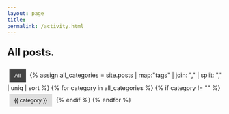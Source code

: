 ```yaml
---
layout: page
title:
permalink: /activity.html
---
```


<!-- Conditional Text -->
<p id="category-text">
  <span id="text-content">All posts. </span><span id="caret">|</span>
</p>

<!-- Category Buttons -->
<div id="category-filter-buttons">
  <button class="category-button active" data-category="all">All</button>
  <!-- Generate buttons from all post tags -->
  {% assign all_categories = site.posts | map:"tags" | join: "," | split: "," | uniq | sort %}
  {% for category in all_categories %}
    {% if category != "" %}
      <button class="category-button" data-category="{{ category }}">{{ category }}</button>
    {% endif %}
  {% endfor %}
</div>

<section id="activity-feed">
  <ul id="activity-list"></ul>
</section>

<script>
document.addEventListener("DOMContentLoaded", function () {
  const buttons = document.querySelectorAll(".category-button");
  const activityList = document.getElementById("activity-list");
  const textContent = document.getElementById("text-content");
  const caret = document.getElementById("caret");

  // Global variables for text animation intervals.
  let deleteInterval = null;
  let typeInterval = null;
  let activeCategories = new Set(["all"]); // Default category

  // This variable tracks the version of the animation.
  // Each time updatePosts() is called, we increment this version.
  let currentAnimationVersion = 0;

  // Clear the text content on page load so it can be typed.
  textContent.innerText = "";

  // Update URL based on filters (optional)
  function updateURL() {
    const newUrl = new URL(window.location.href);
    if (activeCategories.has("all")) {
      newUrl.searchParams.delete("active");
    } else {
      newUrl.searchParams.set("active", Array.from(activeCategories).join(","));
    }
    history.pushState({}, "", newUrl);
  }

  // Remove existing items from the list one by one (bottom to top).
  // Each timeout callback checks the passed version.
  function removeItemsSequentially(version, callback) {
    let items = Array.from(activityList.children);
    if (items.length === 0) {
      callback();
      return;
    }
    // Reverse order to remove bottom-to-top.
    items.reverse();
    let index = 0;
    function removeNext() {
      if (version !== currentAnimationVersion) return; // a new animation has started, abort.
      if (index < items.length) {
        const item = items[index];
        item.classList.remove("fade-in");
        item.classList.add("fade-out");
        setTimeout(() => {
          // Before removing, check version again.
          if (version !== currentAnimationVersion) return;
          item.remove();
          index++;
          removeNext();
        }, 50); // Delay between removals (adjust as needed)
      } else {
        callback();
      }
    }
    removeNext();
  }

  // Build and append new items (sequentially with fade-in).
  // Also uses the animation version to abort if outdated.
  function renderNewItems(version) {
    let items = [];
    let currentYear = "";
    let currentMonth = "";

    const allPosts = [
      {% for post in site.posts %}
      {
        title: "{{ post.title }}",
        description: "{{ post.description | default: '&nbsp;' }}",
        url: "{{ post.url | relative_url }}",
        categories: "{{ post.tags | join: ',' }}",
        year: "{{ post.date | date: '%Y' }}",
        month: "{{ post.date | date: '%B' }}",
        day: "{{ post.date | date: '%d' }}"
      },
      {% endfor %}
    ];

    let visiblePosts = [];
    if (activeCategories.has("all")) {
      visiblePosts = allPosts;
    } else {
      visiblePosts = allPosts.filter(post => {
        const postCategories = post.categories.split(",");
        return postCategories.some(cat => activeCategories.has(cat));
      });
    }

    visiblePosts.forEach(post => {
  const isNewYear = post.year !== currentYear;
  const isNewMonth = post.month !== currentMonth;

  if (isNewYear || isNewMonth) {
    const separator = document.createElement("li");
    separator.classList.add("year-month-separator");

    if (isNewYear) {
      // Year and month in the same line
      separator.innerHTML = `
        <span class="year">${post.year}</span>
        <span class="month">${post.month}</span>
      `;
      currentYear = post.year;
      currentMonth = post.month;
    } else if (isNewMonth) {
      // Just the month, aligned right
      separator.innerHTML = `<span class="month only">${post.month}</span>`;
      currentMonth = post.month;
    }

    items.push(separator);
  }

  // Create the post entry
  const listItem = document.createElement("li");
  listItem.classList.add("post-item");
  listItem.setAttribute("data-categories", post.categories);
  listItem.innerHTML = `
    <div class="post-details">
      <span class="post-title"><a href="${post.url}">${post.title}</a></span>
      <span class="post-date">${post.day}</span>
    </div>
    ${post.description ? `<p class="post-description">${post.description}</p>` : ""}
  `;
  items.push(listItem);
});



    function appendItemsSequentially(index) {
      if (version !== currentAnimationVersion) return; // abort if a new animation started
      if (index < items.length) {
        activityList.appendChild(items[index]);
        items[index].classList.add("fade-in");
        setTimeout(() => {
          if (version !== currentAnimationVersion) return;
          appendItemsSequentially(index + 1);
        }, 50);
      }
    }
    appendItemsSequentially(0);
    updateConditionalText();
  }

  // updatePosts: increments the animation version, removes current items, then renders new ones.
function updatePosts() {
  currentAnimationVersion++; // Invalidate any previous animations.
  const version = currentAnimationVersion;

  updateConditionalText(); // Update the category text immediately
  removeItemsSequentially(version, function () {
    renderNewItems(version);
  });
}


  // animateText: Cancels any current text animation and then (using common-prefix logic)
  // deletes extra characters and types the new text.
  function animateText(newText) {
    if (deleteInterval) {
      clearInterval(deleteInterval);
      deleteInterval = null;
    }
    if (typeInterval) {
      clearInterval(typeInterval);
      typeInterval = null;
    }
    let currentText = textContent.innerText;
    if (currentText === newText) return;
    let commonPrefixLen = 0;
    const minLen = Math.min(currentText.length, newText.length);
    while (
      commonPrefixLen < minLen &&
      currentText.charAt(commonPrefixLen) === newText.charAt(commonPrefixLen)
    ) {
      commonPrefixLen++;
    }
    const deleteSpeed = 30;
    const typeSpeed = 30;
    function startDeletion() {
      deleteInterval = setInterval(() => {
        if (currentText.length > commonPrefixLen) {
          currentText = currentText.slice(0, -1);
          textContent.innerText = currentText;
        } else {
          clearInterval(deleteInterval);
          deleteInterval = null;
          startTyping();
        }
      }, deleteSpeed);
    }
    function startTyping() {
      let index = commonPrefixLen;
      typeInterval = setInterval(() => {
        if (index < newText.length) {
          currentText += newText.charAt(index);
          textContent.innerText = currentText;
          index++;
        } else {
          clearInterval(typeInterval);
          typeInterval = null;
        }
      }, typeSpeed);
    }
    if (currentText.length > commonPrefixLen) {
      startDeletion();
    } else {
      startTyping();
    }
  }

  // updateConditionalText: Set the text based on the active category.
  function updateConditionalText() {
    let newText = "";
    if (activeCategories.has("all")) {
      newText = "All my projects, thoughts and milestones. ";
    } else if (activeCategories.size === 1) {
      const category = Array.from(activeCategories)[0].toLowerCase();
      if (category === "projects") {
        newText = "An overview of some of my projects. ";
      } else if (category === "thoughts") {
        newText = "Some thoughts. ";
      } else if (category === "vu") {
        newText = "University stuff. ";
      } else if (category === "cv") {
        newText = "An overview of my professional milestones. ";
      } else {
        newText = "All posts. ";
      }
    }
    animateText(newText);
  }

  // Button click handler: Only one category can be active.
  buttons.forEach(button => {
    button.addEventListener("click", function () {
      const category = this.dataset.category;
      if (category === "all") {
        activeCategories = new Set(["all"]);
      } else {
        activeCategories.clear();
        activeCategories.add(category);
      }
      buttons.forEach(btn => btn.classList.remove("active"));
      this.classList.add("active");
      updateURL();
      updatePosts();
    });
  });

  // Check for ?active=category in URL on first load
  const urlParams = new URLSearchParams(window.location.search);
  const activeParam = urlParams.get("active");
  if (activeParam) {
    const categories = activeParam.split(",");
    activeCategories = new Set(categories);

    // Update button styling to reflect the correct active filter
    buttons.forEach(button => {
      const category = button.dataset.category;
      if (activeCategories.has(category)) {
        button.classList.add("active");
      } else {
        button.classList.remove("active");
      }
    });
  }
  
  // Initial rendering: animate the text and render posts.
  updatePosts();
});
</script>

<style>
/* Fade-in animation for sequential appearance */
.fade-in {
  opacity: 0;
  animation: fadeInAnimation 0.2s forwards;
}
@keyframes fadeInAnimation {
  from {
    opacity: 0;
    transform: translateY(20px);
  }
  to {
    opacity: 1;
    transform: translateY(0);
  }
}

/* Fade-out animation for removal */
.fade-out {
  opacity: 1;
  animation: fadeOutAnimation 0.5s forwards;
}
@keyframes fadeOutAnimation {
  from {
    opacity: 1;
    transform: translateY(0);
  }
  to {
    opacity: 0;
    transform: translateY(20px);
  }
}

/* Conditional text */
#category-text {
  margin-bottom: 20px;
  font-size: 1.5rem;
  font-weight: bold;
}

/* Blinking caret */
#caret {
  font-weight: bold;
  animation: blink 1s step-start infinite;
}
@keyframes blink {
  50% { opacity: 0; }
}

/* Category Buttons */
#category-filter-buttons {
  margin-bottom: 20px;
}
.category-button {
  padding: 8px 12px;
  margin: 5px;
  border: none;
  background-color: #ddd;
  cursor: pointer;
}
.category-button.active {
  background-color: #444;
  color: white;
}

/* Activity Feed (Post List) */
#activity-list {
  list-style: none;
  padding: 0;
  min-height: 500px;
  display: flex;
  flex-direction: column;
  align-items: flex-start; /* Ensures text starts at the top */
  justify-content: flex-start;
  width: 100%;
  box-sizing: border-box;
}
.year-month-separator {
  display: flex;
  justify-content: space-between;
  align-items: baseline;
  font-weight: bold;
  padding: 10px 0;
  margin-top: 20px;
  margin-bottom: 10px;
}

.year-month-separator .year {
  font-size: 1.3rem;
}

.year-month-separator .month {
  font-size: 1rem;
  font-style: italic;
}

/* When only the month is shown (no year), push it fully to the right */
.year-month-separator .month.only {
  margin-left: auto;
}


.post-item {
  list-style: none;
  padding: 10px 0;
  padding-left: 10px;
}
.post-details {
  display: flex;
  justify-content: space-between;
  align-items: center;
}
.post-title {
  font-weight: bold;
}
.post-title a {
  text-decoration: none;
  color: inherit;
}
.post-date {
  font-size: 14px;
  color: #555;
  min-width: 30px;
  text-align: right;
}
.post-description {
  font-size: 0.9rem;
  color: #777;
  margin-top: 4px;
}
</style>
